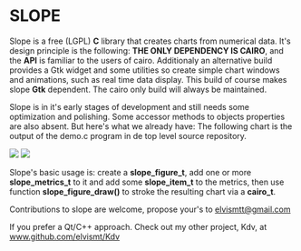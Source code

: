 SLOPE
=====

Slope is a free (LGPL) **C** library that creates charts from numerical data. It's
design principle is the following: **THE ONLY DEPENDENCY IS CAIRO**, and the **API**
is familiar to the users of cairo. Additionaly an alternative build provides a Gtk
widget and some utilities so create simple chart windows and animations, such as real
time data display. This build of course makes slope **Gtk** dependent. The cairo only
build will always be maintained.

Slope is in it's early stages of development and still needs some optimization
and polishing. Some accessor methods to objects properties are also absent. But here's
what we already have: The following chart is the output of the demo.c program in de
top level source repository.

![](https://github.com/elvismt/slope/blob/master/demos/quick.png)
![](https://github.com/elvismt/slope/blob/master/demos/custom.png)

Slope's basic usage is: create a **slope_figure_t**, add one or more **slope_metrics_t**
to it and add some **slope_item_t** to the metrics, then use function **slope_figure_draw()**
to stroke the resulting chart via a **cairo_t**.

Contributions to slope are welcome, propose your's to elvismtt@gmail.com

If you prefer a Qt/C++ approach. Check out my other project, Kdv, at www.github.com/elvismt/Kdv
